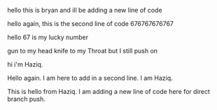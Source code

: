 hello this is bryan and ill be adding a new line of code



hello again, this is the second line of code 676767676767

hello 67 is my lucky number

gun to my head knife to my Throat but I still push on



hi i'm Haziq.

Hello again. I am here to add in a second line. I am Haziq.

This is hello from Haziq. I am adding a new line of code here for direct branch push.
